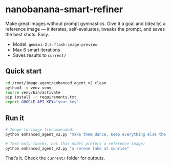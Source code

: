 # nanobanana-smart-refiner

Make great images without prompt gymnastics. Give it a goal and (ideally) a reference image — it iterates, self-evaluates, tweaks the prompt, and saves the best shots. Easy.

- Model: `gemini-2.5-flash-image-preview`
- Max 6 smart iterations
- Saves results to `current/`

## Quick start

```bash
cd /root/image-agent/enhanced_agent_v2_clean
python3 -m venv venv
source venv/bin/activate
pip install -r requirements.txt
export GOOGLE_API_KEY="your_key"
```

## Run it

```bash
# Image-to-image (recommended)
python enhanced_agent_v2.py "make them dance, keep everything else the same" /root/image-agent/multi-agent-image-generator/vintage.png

# Text-only (works, but this model prefers a reference image)
python enhanced_agent_v2.py "a serene lake at sunrise"
```

That’s it. Check the `current/` folder for outputs.